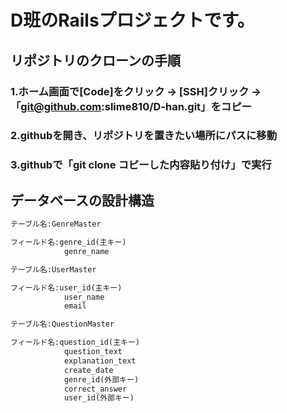 # D班のRailsプロジェクトです。
## リポジトリのクローンの手順
### 1.ホーム画面で[Code]をクリック -> [SSH]クリック -> 「git@github.com:slime810/D-han.git」をコピー
### 2.githubを開き、リポジトリを置きたい場所にパスに移動
### 3.githubで「git clone コピーした内容貼り付け」で実行

## データベースの設計構造
```txt
テーブル名:GenreMaster

フィールド名:genre_id(主キー)
            genre_name
```
```txt
テーブル名:UserMaster

フィールド名:user_id(主キー)
            user_name
            email
```
```txt
テーブル名:QuestionMaster

フィールド名:question_id(主キー)
            question_text
            explanation_text
            create_date
            genre_id(外部キー)
            correct_answer
            user_id(外部キー)
```

